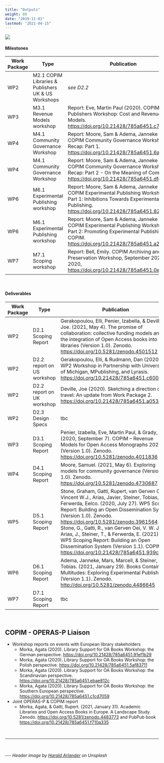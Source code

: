 ```yaml
---
title: "Outputs"
weight: 80
date: "2019-11-01"
lastmod: "2021-04-15"
---
```


![](/images/harald-arlander-WZ6gITnjqaQ-unsplash-cropped.jpg)

#### Milestones

| Work Package | Type | Publication |
| -------- | -------- | -------- |
| WP2     | M2.1 COPIM Libraries & Publishers UK & US Workshops     | *see D2.2*     |
| WP3     | M3.1 Revenue Models workshop     | Report: Eve, Martin Paul (2020). COPIM Publishers Workshop: Cost and Revenue Models. https://doi.org/10.21428/785a6451.c77576a6 |
| WP4     | M4.1 Community Governance Workshop     | Report: Moore, Sam & Adema, Janneke (2020). COPIM Community Governance Workshop Recap: Part 1. https://doi.org/10.21428/785a6451.6a3a2ca2   |
| WP4     | M4.1 Community Governance Workshop     | Report: Moore, Sam & Adema, Janneke (2020). COPIM Community Governance Workshop Recap: Part 2 - On the Meaning of Community. https://doi.org/10.21428/785a6451.dfe7dc68   |
| WP6     | M6.1 Experimental Publishing workshop     | Report: Moore, Sam & Adema, Janneke (2020). COPIM Experimental Publishing Workshop - Part 1: Inhibitions Towards Experimental Book Publishing. https://doi.org/10.21428/785a6451.8265afcb  |
| WP6     | M6.1 Experimental Publishing workshop     | Report: Moore, Sam & Adema, Janneke (2020). COPIM Experimental Publishing Workshop - Part 2: Promoting Experimental Publishing . COPIM. https://doi.org/10.21428/785a6451.a21d57b6 |
| WP7     | M7.1 Scoping workshop     |   Report: Bell, Emily. COPIM Archiving and Preservation Workshop, September 2020. Oct. 2020, https://doi.org/10.21428/785a6451.0e666456 |


&nbsp;  



#### Deliverables

| Work Package | Type | Publication |
| -------- | -------- | -------- |
| WP2     | D2.1 Scoping Report     | Gerakopoulou, Elli, Penier, Izabella, & Deville, Joe. (2021, May 4). The promise of collaboration: collective funding models and the integration of Open Access books into libraries (Version 1.0). Zenodo. https://doi.org/10.5281/zenodo.4501512  |
| WP2     | D2.2 report on US workshop     | Gerakopoulou, Elli, & Rudmann, Dan (2020). WP2 Workshop in Partnership with University of Michigan, MPublishing, and Lyrasis. https://doi.org/10.21428/785a6451.c6005f3a     |
| WP2     | D2.2 report on UK workshop     | Deville, Joe (2020). Sketching a direction of travel: An update from Work Package 2. https://doi.org/10.21428/785a6451.a0537c6d     |
| WP2     | D2.3 Design Specs     | tbc
| WP3     | D3.1 Scoping Report     | Penier, Izabella, Eve, Martin Paul, & Grady, Tom. (2020, September 7). COPIM – Revenue Models for Open Access Monographs 2020 (Version 1.0). Zenodo. https://doi.org/10.5281/zenodo.4011836     |
| WP4     | D4.1 Scoping Report     | Moore, Samuel. (2021, May 6). Exploring models for community governance (Version 1.0). Zenodo. https://doi.org/10.5281/zenodo.4730687   |
| WP5     | D5.1 Scoping Report     | Stone, Graham, Gatti, Rupert, van Gerven Oei, Vincent W.J., Arias, Javier, Steiner, Tobias, & Ferwerda, Eelco. (2020, July 27). WP5 Scoping Report: Building an Open Dissemination System (Version 1.0). Zenodo. https://doi.org/10.5281/zenodo.3961564    Stone, G., Gatti, R., van Gerven Oei, V. W. J., Arias, J., Steiner, T., & Ferwerda, E. (2021). WP5 Scoping Report: Building an Open Dissemination System (Version 1.1). COPIM. https://doi.org/10.21428/785a6451.939caeab  |
| WP6     | D6.1 Scoping Report     | Adema, Janneke, Mars, Marcell, & Steiner, Tobias. (2021, January 29). Books Contain Multitudes: Exploring Experimental Publishing (Version 1.1). Zenodo. http://doi.org/10.5281/zenodo.4486645   |
| WP7     | D7.1 Scoping Report     | tbc    |



&nbsp;  




## COPIM - OPERAS-P Liaison

* Workshop reports on events with European library stakeholders
   - Morka, Agata (2020). Library Support for OA Books Workshop: the German perspective. https://doi.org/10.21428/785a6451.91ef1b29
   - Morka, Agata (2020). Library Support for OA Books Workshop: the Polish perspective. https://doi.org/10.21428/785a6451.5af83711
   - Morka, Agata (2020). Library Support for OA Books Workshop: the Scandinavian perspective. https://doi.org/10.21428/785a6451.ebae812c
   - Morka, Agata (2020). Library Support for OA Books Workshop: the Southern European perspective. https://doi.org/10.21428/785a6451.c1cd7059   
* Joint OPERAS-P & COPIM report
   - Morka, Agata, & Gatti, Rupert. (2021, January 31). Academic Libraries and Open Access Books in Europe. A Landscape Study. Zenodo. https://doi.org/10.5281/zenodo.4483773 and PubPub book https://doi.org/10.21428/785a6451.f710a335



&nbsp;  




---


&nbsp;  


--- *Header image by [Harald Arlander](https://unsplash.com/photos/WZ6gITnjqaQ) on Unsplash*
